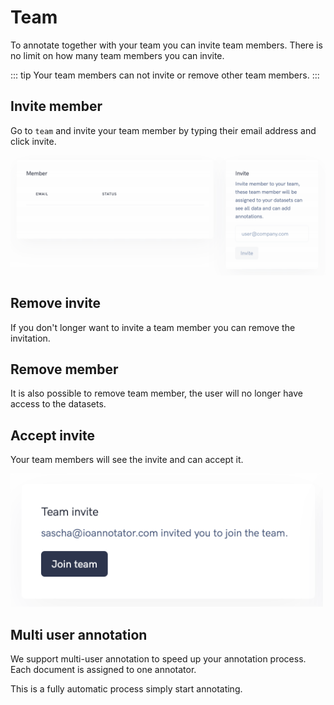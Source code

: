 # Team

To annotate together with your team you can invite team members. There is no limit on how many team members you can invite. 

::: tip
Your team members can not invite or remove other team members.
:::

## Invite member

Go to `team` and invite your team member by typing their email address and click invite.

![team-invite](../images/team-invite.gif)

## Remove invite
If you don't longer want to invite a team member you can remove the invitation.

## Remove member
It is also possible to remove team member, the user will no longer have access to the datasets.

## Accept invite
Your team members will see the invite and can accept it. 

<img src="../images/team-join.png"  width="500" >

## Multi user annotation

We support multi-user annotation to speed up your annotation process. Each document is assigned to one annotator.

This is a fully automatic process simply start annotating.